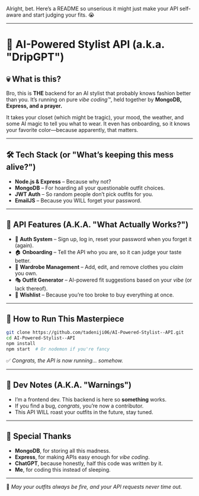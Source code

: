 Alright, bet. Here’s a README so unserious it might just make your API self-aware and start judging your fits. 😭  

---

# 👕 AI-Powered Stylist API (a.k.a. "DripGPT")  

## 💀 What is this?  
Bro, this is **THE** backend for an AI stylist that probably knows fashion better than you. It’s running on pure *vibe coding™*, held together by **MongoDB, Express, and a prayer.**  

It takes your closet (which might be tragic), your mood, the weather, and some AI magic to tell you what to wear. It even has onboarding, so it knows your favorite color—because apparently, that matters.   

---

## 🛠️ Tech Stack (or "What’s keeping this mess alive?")  
- **Node.js & Express** – Because why not?  
- **MongoDB** – For hoarding all your questionable outfit choices.  
- **JWT Auth** – So random people don’t pick outfits for you.  
- **EmailJS** – Because you WILL forget your password.  

---

## 🚀 API Features (A.K.A. "What Actually Works?")  
- 🔑 **Auth System** – Sign up, log in, reset your password when you forget it (again).  
- 🏠 **Onboarding** – Tell the API who you are, so it can judge your taste better.  
- 👕 **Wardrobe Management** – Add, edit, and remove clothes you *claim* you own.  
- 🎭 **Outfit Generator** – AI-powered fit suggestions based on your *vibe* (or lack thereof).  
- 📜 **Wishlist** – Because you’re too broke to buy everything at once.  

---

## 🤡 How to Run This Masterpiece  
```bash
git clone https://github.com/tadeniji06/AI-Powered-Stylist--API.git
cd AI-Powered-Stylist--API
npm install
npm start  # Or nodemon if you're fancy
```
✅ *Congrats, the API is now running... somehow.*  

---

## 🎯 Dev Notes (A.K.A. "Warnings")  
- I’m a frontend dev. This backend is here so **something** works.  
- If you find a bug, *congrats*, you’re now a contributor.  
- This API WILL roast your outfits in the future, stay tuned.  

---

## 👏 Special Thanks  
- **MongoDB**, for storing all this madness.  
- **Express**, for making APIs easy enough for *vibe coding*.  
- **ChatGPT**, because honestly, half this code was written by it.  
- **Me**, for coding this instead of sleeping.  

---

👔 *May your outfits always be fire, and your API requests never time out.*
